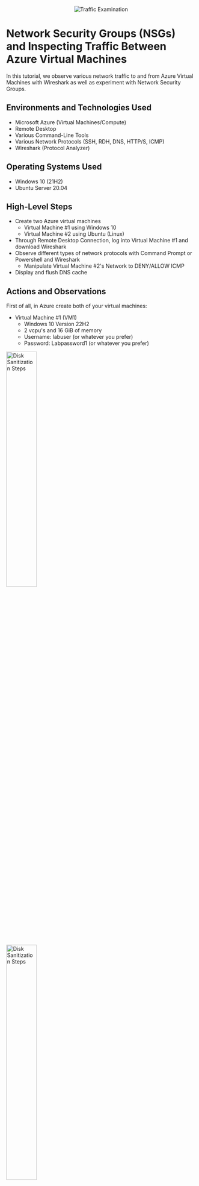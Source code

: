 <p align="center">
<img src="https://i.imgur.com/Ua7udoS.png" alt="Traffic Examination"/>
</p>

<h1>Network Security Groups (NSGs) and Inspecting Traffic Between Azure Virtual Machines</h1>
In this tutorial, we observe various network traffic to and from Azure Virtual Machines with Wireshark as well as experiment with Network Security Groups. <br />




<h2>Environments and Technologies Used</h2>

- Microsoft Azure (Virtual Machines/Compute)
- Remote Desktop
- Various Command-Line Tools
- Various Network Protocols (SSH, RDH, DNS, HTTP/S, ICMP)
- Wireshark (Protocol Analyzer) 

<h2>Operating Systems Used </h2>

- Windows 10 (21H2)
- Ubuntu Server 20.04

<h2>High-Level Steps</h2>

- Create two Azure virtual machines
  - Virtual Machine #1 using Windows 10
  - Virtual Machine #2 using Ubuntu (Linux)
- Through Remote Desktop Connection, log into Virtual Machine #1 and download Wireshark
- Observe different types of network protocols with Command Prompt or Powershell and Wireshark 
  - Manipulate Virtual Machine #2's Network to DENY/ALLOW ICMP
- Display and flush DNS cache

<h2>Actions and Observations</h2>

<p>

</p>
<p>
First of all, in Azure create both of your virtual machines:

  - Virtual Machine #1 (VM1)
    - Windows 10 Version 22H2
    - 2 vcpu's and 16 GiB of memory
    - Username: labuser (or whatever you prefer)
    - Password: Labpassword1 (or whatever you prefer)
<img src="https://i.imgur.com/dBBDzSI.png" height="40%" width="40%" alt="Disk Sanitization Steps"/>
</p>
<img src="https://i.imgur.com/SUlZPHS.png" height="40%" width="40%" alt="Disk Sanitization Steps"/>
</p>
Observe in the Network tab of the process of creating VM1 that the VM creates its own Virtual Network
</p>
<img src="https://i.imgur.com/08VKnEj.png" height="40%" width="40%" alt="Disk Sanitization Steps"/>
</p>

- Virtual Machine #2 (VM2)
  -  Ubuntu (Linux)
  -  2 vcpu's and 16 GiB of memory
  -  Set the Authentication type to Password
  -  Username: labuser (or whatever you prefer)
  -  Password: Labpassword1 (or whatever you prefer)

</p>
<img src="https://i.imgur.com/5hgzQPn.png" height="40%" width="40%" alt="Disk Sanitization Steps"/>
</p>
<img src="https://i.imgur.com/hzbxAYG.png" height="40%" width="40%" alt="Disk Sanitization Steps"/>

</p>
In the Network tab while creating VM2, check to make sure that VM2 is using the same virtual network as VM1
</p>
<img src="https://i.imgur.com/VC1zjkt.png" height="40%" width="40%" alt="Disk Sanitization Steps"/>
<br />
</p>
Now copy and paste VM1's public ip address into Remote Desktop Control and login with the credentials used in making VM1.
<p>
<img src="https://i.imgur.com/p7TjN7W.png" height="40%" width="40%" alt="Disk Sanitization Steps"/>
</p>
<p>
<img src="https://i.imgur.com/UzKOLMz.png" height="40%" width="40%" alt="Disk Sanitization Steps"/>
</p>
<img src="https://i.imgur.com/DJmEXEB.png" height="40%" width="40%" alt="Disk Sanitization Steps"/>
</p>
<img src="https://i.imgur.com/DJmEXEB.png" height="40%" width="40%" alt="Disk Sanitization Steps"/>
</p>
<p>
Lorem ipsum dolor sit amet, consectetur adipiscing elit, sed do eiusmod tempor incididunt ut labore et dolore magna aliqua. Ut enim ad minim veniam, quis nostrud exercitation ullamco laboris nisi ut aliquip ex ea commodo consequat. Duis aute irure dolor in reprehenderit in voluptate velit esse cillum dolore eu fugiat nulla pariatur.
</p>
<br />

<p>
<img src="https://i.imgur.com/DJmEXEB.png" height="80%" width="80%" alt="Disk Sanitization Steps"/>
</p>
<p>
Lorem ipsum dolor sit amet, consectetur adipiscing elit, sed do eiusmod tempor incididunt ut labore et dolore magna aliqua. Ut enim ad minim veniam, quis nostrud exercitation ullamco laboris nisi ut aliquip ex ea commodo consequat. Duis aute irure dolor in reprehenderit in voluptate velit esse cillum dolore eu fugiat nulla pariatur.
</p>
<br />

